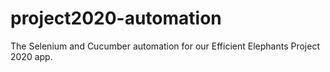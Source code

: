 # project2020-automation
The Selenium and Cucumber automation for our Efficient Elephants Project 2020 app.
